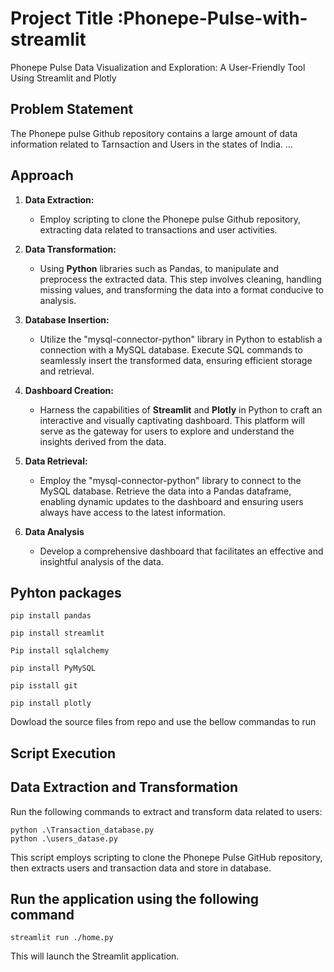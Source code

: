 # Project Title :Phonepe-Pulse-with-streamlit

Phonepe Pulse Data Visualization and Exploration: A User-Friendly Tool Using Streamlit and Plotly

## Problem Statement

The Phonepe pulse Github repository contains a large amount of data  information related to Tarnsaction and Users in the states of India. ...

## Approach

1. **Data Extraction:**
   - Employ scripting to clone the Phonepe pulse Github repository, extracting data related to transactions and user activities.

2. **Data Transformation:**
   - Using **Python** libraries such as Pandas, to manipulate and preprocess the extracted data. This step involves cleaning, handling missing values, and transforming the data into a format conducive to analysis.

3. **Database Insertion:**
   - Utilize the "mysql-connector-python" library in Python to establish a connection with a MySQL database. Execute SQL commands to seamlessly insert the transformed data, ensuring efficient storage and retrieval.

4. **Dashboard Creation:**
   - Harness the capabilities of **Streamlit** and **Plotly** in Python to craft an interactive and visually captivating dashboard. This platform will serve as the gateway for users to explore and understand the insights derived from the data.

5. **Data Retrieval:**
   - Employ the "mysql-connector-python" library to connect to the MySQL database. Retrieve the data into a Pandas dataframe, enabling dynamic updates to the dashboard and ensuring users always have access to the latest information.

6. **Data Analysis**
   - Develop a comprehensive dashboard that facilitates an effective and insightful analysis of the data.

## Pyhton packages
```
pip install pandas

pip install streamlit

Pip install sqlalchemy

pip install PyMySQL

pip isstall git

pip install plotly
```

Dowload the source files from repo  and  use the bellow commandas to run

## Script Execution
## Data Extraction and Transformation

Run the following commands to extract and transform data related to users:
```
python .\Transaction_database.py
python .\users_datase.py
```
This script employs scripting to clone the Phonepe Pulse GitHub repository, then extracts users and transaction  data and store in database. 

## Run the application using the following command
```
streamlit run ./home.py
```
This will launch the Streamlit application.
